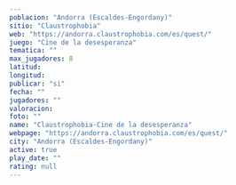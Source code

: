```yaml
---
poblacion: "Andorra (Escaldes-Engordany)"
sitio: "Claustrophobia"
web: "https://andorra.claustrophobia.com/es/quest/"
juego: "Cine de la desesperanza"
tematica: ""
max_jugadores: 8
latitud: 
longitud: 
publicar: "si"
fecha: ""
jugadores: ""
valoracion: 
foto: ""
name: "Claustrophobia-Cine de la desesperanza"
webpage: "https://andorra.claustrophobia.com/es/quest/"
city: "Andorra (Escaldes-Engordany)"
active: true
play_date: ""
rating: null
---
```

